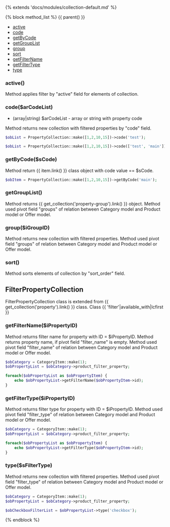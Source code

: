{% extends 'docs/modules/collection-default.md' %}

{% block method_list %}
{{ parent() }}

* [active](#active)
* [code](#codearcodelist)
* [getByCode](#getbycodescode)
* [getGroupList](#getgrouplist)
* [group](#groupigroupid)
* [sort](#sort)
* [getFilterName](#getfilternameipropertyid)
* [getFilterType](#getfiltertypeipropertyid)
* [type](#typesfiltertype)

### active()

Method applies filter by "active" field for elements of collection.

### code($arCodeList)
  * (array|string) $arCodeList - array or string with property code

Method returns new collection with filtered properties by "code" field.
```php
$obList = PropertyCollection::make([1,2,10,15])->code('test');
```
```php
$obList = PropertyCollection::make([1,2,10,15])->code(['test', 'main']);
```

### getByCode($sCode)

Method return {{ item.link() }} class object with code value == $sCode.
```php
$obItem = PropertyCollection::make([1,2,10,15])->getByCode('main');
```

### getGroupList()

Method returns {{ get_collection('property-group').link() }} object.
Method used pivot field "groups" of relation between Category model and Product model or Offer model.

### group($iGroupID)

Method returns new collection with filtered properties.
Method used pivot field "groups" of relation between Category model and Product model or Offer model.

### sort()

Method sorts elements of collection by "sort_order" field.

## FilterPropertyCollection

FilterPropertyCollection class is extended from {{ get_collection('property').link() }} class.
Class {{ 'filter'|available_with|lcfirst }}

### getFilterName($iPropertyID)

Method returns filter name for property with ID = $iPropertyID.
Method returns property name, if pivot field "filter_name" is empty.
Method used pivot field "filter_name" of relation between Category model and Product model or Offer model.
```php
$obCategory = CategoryItem::make(1);
$obPropertyList = $obCategory->product_filter_property;

foreach($obPropertyList as $obPropertyItem) {
    echo $obPropertyList->getFilterName($obPropertyItem->id);
}
```

### getFilterType($iPropertyID)

Method returns filter type for property with ID = $iPropertyID.
Method used pivot field "filter_type" of relation between Category model and Product model or Offer model.
```php
$obCategory = CategoryItem::make(1);
$obPropertyList = $obCategory->product_filter_property;

foreach($obPropertyList as $obPropertyItem) {
    echo $obPropertyList->getFilterType($obPropertyItem->id);
}
```

### type($sFilterType)

Method returns new collection with filtered properties.
Method used pivot field "filter_type" of relation between Category model and Product model or Offer model.
```php
$obCategory = CategoryItem::make(1);
$obPropertyList = $obCategory->product_filter_property;

$obCheckboxFilterList = $obPropertyList->type('checkbox');
```
{% endblock %}